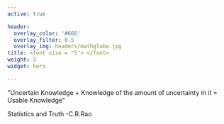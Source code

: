 ```yaml
---
active: true

header:
  overlay_color: '#666'
  overlay_filter: 0.5
  overlay_img: headers/mathglobe.jpg
title: <font size = "5"> </font>
weight: 3
widget: hero 

---
```

"Uncertain Knowledge + Knowledge of the amount of uncertainty in it  = Usable Knowledge"

Statistics and Truth
-C.R.Rao